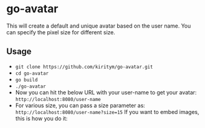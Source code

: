# go-avatar
This will create a default and unique avatar based on the user name. You can specify the pixel size for different size.
## Usage
- ```git clone https://github.com/kiritym/go-avatar.git```
- ```cd go-avatar```
- ```go build```
- ```./go-avatar```
- Now you can hit the below URL with your user-name to get your avatar:
```http://localhost:8080/user-name```
- For various size, you can pass a size parameter as:
```http://localhost:8080/user-name?size=15```
If you want to embed images, this is how you do it:
